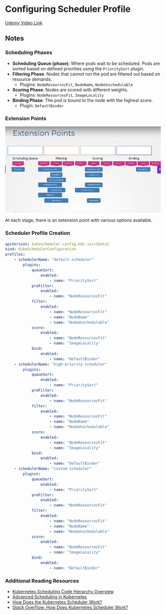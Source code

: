 # Configuring Scheduler Profile

[Udemy Video Link](https://udemy.com/course/certified-kubernetes-administrator-with-practice-tests/learn/lecture/14295628#content)

## Notes

### Scheduling Phases

- **Scheduling Queue (phase)**: Where pods wait to be scheduled. Pods are sorted based on defined priorities using the `PrioritySort` plugin.
- **Filtering Phase**: Nodes that cannot run the pod are filtered out based on resource demands.
    - Plugins: `NodeResourcesFit`, `NodeName`, `NodeUnschedulable`
- **Scoring Phase**: Nodes are scored with different weights.
    - Plugins: `NodeResourcesFit`, `ImageLocality`
- **Binding Phase**: The pod is bound to the node with the highest score.
    - Plugin: `DefaultBinder`

### Extension Points

![Extension Points](../../imgs/notes/section_3/extension_points.png)

At each stage, there is an extension point with various options available.

### Scheduler Profile Creation

```yaml
apiVersion: kubescheduler.config.k8s.io/v1beta1
kind: KubeSchedulerConfiguration
profiles:
    - schedulerName: "default-scheduler"
        plugins:
            queueSort:
                enabled:
                    - name: "PrioritySort"
            preFilter:
                enabled:
                    - name: "NodeResourcesFit"
            filter:
                enabled:
                    - name: "NodeResourcesFit"
                    - name: "NodeName"
                    - name: "NodeUnschedulable"
            score:
                enabled:
                    - name: "NodeResourcesFit"
                    - name: "ImageLocality"
            bind:
                enabled:
                    - name: "DefaultBinder"
    - schedulerName: "high-priority-scheduler"
        plugins:
            queueSort:
                enabled:
                    - name: "PrioritySort"
            preFilter:
                enabled:
                    - name: "NodeResourcesFit"
            filter:
                enabled:
                    - name: "NodeResourcesFit"
                    - name: "NodeName"
                    - name: "NodeUnschedulable"
            score:
                enabled:
                    - name: "NodeResourcesFit"
                    - name: "ImageLocality"
            bind:
                enabled:
                    - name: "DefaultBinder"
    - schedulerName: "custom-scheduler"
        plugins:
            queueSort:
                enabled:
                    - name: "PrioritySort"
            preFilter:
                enabled:
                    - name: "NodeResourcesFit"
            filter:
                enabled:
                    - name: "NodeResourcesFit"
                    - name: "NodeName"
                    - name: "NodeUnschedulable"
            score:
                enabled:
                    - name: "NodeResourcesFit"
                    - name: "ImageLocality"
            bind:
                enabled:
                    - name: "DefaultBinder"
```

### Additional Reading Resources

- [Kubernetes Scheduling Code Hierarchy Overview](https://github.com/kubernetes/community/blob/master/contributors/devel/sig-scheduling/scheduling_code_hierarchy_overview.md)
- [Advanced Scheduling in Kubernetes](https://kubernetes.io/blog/2017/03/advanced-scheduling-in-kubernetes/)
- [How Does the Kubernetes Scheduler Work?](https://jvns.ca/blog/2017/07/27/how-does-the-kubernetes-scheduler-work/)
- [Stack Overflow: How Does Kubernetes Scheduler Work?](https://stackoverflow.com/questions/28857993/how-does-kubernetes-scheduler-work)
